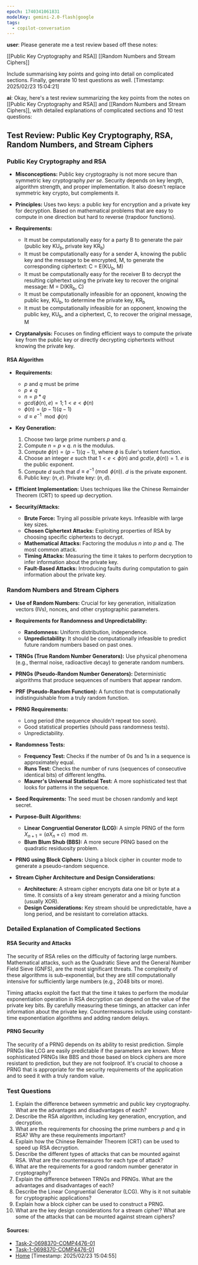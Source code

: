 ```yaml
---
epoch: 1740341061831
modelKey: gemini-2.0-flash|google
tags:
  - copilot-conversation
---
```


**user**: Please generate me a test review based off these notes:

[[Public Key Cryptography and RSA]] 
[[Random Numbers and Stream Ciphers]]

Include summarising key points and going into detail on complicated sections. Finally, generate 10 test questions as well. 
[Timestamp: 2025/02/23 15:04:21]

**ai**: Okay, here's a test review summarizing the key points from the notes on [[Public Key Cryptography and RSA]] and [[Random Numbers and Stream Ciphers]], with detailed explanations of complicated sections and 10 test questions:

## Test Review: Public Key Cryptography, RSA, Random Numbers, and Stream Ciphers

### Public Key Cryptography and RSA

*   **Misconceptions:** Public key cryptography is not more secure than symmetric key cryptography *per se*. Security depends on key length, algorithm strength, and proper implementation. It also doesn't replace symmetric key crypto, but complements it.
*   **Principles:** Uses two keys: a public key for encryption and a private key for decryption. Based on mathematical problems that are easy to compute in one direction but hard to reverse (trapdoor functions).
*   **Requirements:**

    *   It must be computationally easy for a party B to generate the pair (public key KU$_{\text{b}}$, private key KR$_{\text{b}}$)
    *   It must be computationally easy for a sender A, knowing the public key and the message to be encrypted, M, to generate the corresponding ciphertext: C = E(KU$_{\text{b}}$, M)
    *   It must be computationally easy for the receiver B to decrypt the resulting ciphertext using the private key to recover the original message: M = D(KR$_{\text{b}}$, C)
    *   It must be computationally infeasible for an opponent, knowing the public key, KU$_{\text{b}}$, to determine the private key, KR$_{\text{b}}$
    *   It must be computationally infeasible for an opponent, knowing the public key, KU$_{\text{b}}$, and a ciphertext, C, to recover the original message, M
*   **Cryptanalysis:** Focuses on finding efficient ways to compute the private key from the public key or directly decrypting ciphertexts without knowing the private key.

#### RSA Algorithm

*   **Requirements:**

    *   $p$ and $q$ must be prime
    *   $p \neq q$
    *   $n = p * q$
    *   $gcd(\phi(n), e) = 1; 1 < e < \phi(n)$
    *   $\phi(n) = (p-1)(q-1)$
    *   $d \equiv e^{-1} \mod \phi(n)$
*   **Key Generation:**

    1.  Choose two large prime numbers $p$ and $q$.
    2.  Compute $n = p \times q$. $n$ is the modulus.
    3.  Compute $\phi(n) = (p-1)(q-1)$, where $\phi$ is Euler's totient function.
    4.  Choose an integer $e$ such that $1 < e < \phi(n)$ and $gcd(e, \phi(n)) = 1$. $e$ is the public exponent.
    5.  Compute $d$ such that $d \equiv e^{-1} \pmod{\phi(n)}$. $d$ is the private exponent.
    6.  Public key: $(n, e)$. Private key: $(n, d)$.
*   **Efficient Implementation:** Uses techniques like the Chinese Remainder Theorem (CRT) to speed up decryption.
*   **Security/Attacks:**

    *   **Brute Force:** Trying all possible private keys. Infeasible with large key sizes.
    *   **Chosen Ciphertext Attacks:** Exploiting properties of RSA by choosing specific ciphertexts to decrypt.
    *   **Mathematical Attacks:** Factoring the modulus $n$ into $p$ and $q$. The most common attack.
    *   **Timing Attacks:** Measuring the time it takes to perform decryption to infer information about the private key.
    *   **Fault-Based Attacks:** Introducing faults during computation to gain information about the private key.

### Random Numbers and Stream Ciphers

*   **Use of Random Numbers:** Crucial for key generation, initialization vectors (IVs), nonces, and other cryptographic parameters.
*   **Requirements for Randomness and Unpredictability:**

    *   **Randomness:** Uniform distribution, independence.
    *   **Unpredictability:** It should be computationally infeasible to predict future random numbers based on past ones.
*   **TRNGs (True Random Number Generators):** Use physical phenomena (e.g., thermal noise, radioactive decay) to generate random numbers.
*   **PRNGs (Pseudo-Random Number Generators):** Deterministic algorithms that produce sequences of numbers that appear random.
*   **PRF (Pseudo-Random Function):** A function that is computationally indistinguishable from a truly random function.
*   **PRNG Requirements:**

    *   Long period (the sequence shouldn't repeat too soon).
    *   Good statistical properties (should pass randomness tests).
    *   Unpredictability.
*   **Randomness Tests:**

    *   **Frequency Test:** Checks if the number of 0s and 1s in a sequence is approximately equal.
    *   **Runs Test:** Checks the number of runs (sequences of consecutive identical bits) of different lengths.
    *   **Maurer's Universal Statistical Test:** A more sophisticated test that looks for patterns in the sequence.
*   **Seed Requirements:** The seed must be chosen randomly and kept secret.
*   **Purpose-Built Algorithms:**

    *   **Linear Congruential Generator (LCG):** A simple PRNG of the form $X_{n+1} = (aX_n + c) \mod m$.
    *   **Blum Blum Shub (BBS):** A more secure PRNG based on the quadratic residuosity problem.
*   **PRNG using Block Ciphers:** Using a block cipher in counter mode to generate a pseudo-random sequence.
*   **Stream Cipher Architecture and Design Considerations:**

    *   **Architecture:** A stream cipher encrypts data one bit or byte at a time. It consists of a key stream generator and a mixing function (usually XOR).
    *   **Design Considerations:** Key stream should be unpredictable, have a long period, and be resistant to correlation attacks.

### Detailed Explanation of Complicated Sections

#### RSA Security and Attacks

The security of RSA relies on the difficulty of factoring large numbers. Mathematical attacks, such as the Quadratic Sieve and the General Number Field Sieve (GNFS), are the most significant threats. The complexity of these algorithms is sub-exponential, but they are still computationally intensive for sufficiently large numbers (e.g., 2048 bits or more).

Timing attacks exploit the fact that the time it takes to perform the modular exponentiation operation in RSA decryption can depend on the value of the private key bits. By carefully measuring these timings, an attacker can infer information about the private key. Countermeasures include using constant-time exponentiation algorithms and adding random delays.

#### PRNG Security

The security of a PRNG depends on its ability to resist prediction. Simple PRNGs like LCG are easily predictable if the parameters are known. More sophisticated PRNGs like BBS and those based on block ciphers are more resistant to prediction, but they are not foolproof. It's crucial to choose a PRNG that is appropriate for the security requirements of the application and to seed it with a truly random value.

### Test Questions

1.  Explain the difference between symmetric and public key cryptography. What are the advantages and disadvantages of each?
2.  Describe the RSA algorithm, including key generation, encryption, and decryption.
3.  What are the requirements for choosing the prime numbers $p$ and $q$ in RSA? Why are these requirements important?
4.  Explain how the Chinese Remainder Theorem (CRT) can be used to speed up RSA decryption.
5.  Describe the different types of attacks that can be mounted against RSA. What are the countermeasures for each type of attack?
6.  What are the requirements for a good random number generator in cryptography?
7.  Explain the difference between TRNGs and PRNGs. What are the advantages and disadvantages of each?
8.  Describe the Linear Congruential Generator (LCG). Why is it not suitable for cryptographic applications?
9.  Explain how a block cipher can be used to construct a PRNG.
10. What are the key design considerations for a stream cipher? What are some of the attacks that can be mounted against stream ciphers?


#### Sources:
- [Task-2-0698370-COMP4476-01](obsidian://open?vault=compsci_notes&file=Task-2-0698370-COMP4476-01)
- [Task-1-0698370-COMP4476-01](obsidian://open?vault=compsci_notes&file=Task-1-0698370-COMP4476-01)
- [Home](obsidian://open?vault=compsci_notes&file=Home)
[Timestamp: 2025/02/23 15:04:55]